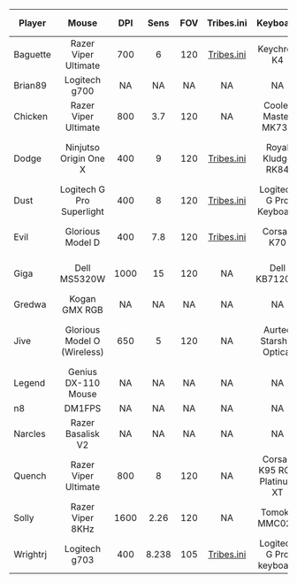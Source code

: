 
|   Player    |           Mouse           |    DPI    |    Sens    |    FOV    |               Tribes.ini               |        Keyboard         |        Headphones         |       Mousepad        |  Monitor HZ  |            Role             |
| ----------- | :-----------------------: | :-------: | :--------: | :-------: | :------------------------------------: | :---------------------: | :-----------------------: | :-------------------: | :----------: | :-------------------------: |
| Baguette | Razer Viper Ultimate | 700 | 6 | 120 | [Tribes.ini](/ini/baguette/tribes.ini) | Keychron K4 | Steelseries Arctis 7 | Aritsan Zero Mousepad | 165Hz | Cap, O |
| Brian89     | Logitech g700             | NA        | NA         | NA        | NA                                     | NA                      | NA                        | NA                    | NA           | NA                          |
| Chicken     | Razer Viper Ultimate      | 800       | 3.7        | 120       | NA                                     | Cooler Master MK730     | Logitech G Pro X wireless | Steelseries Qck       | 165Hz        | Cap, MD, O, HOF             |
| Dodge | Ninjutso Origin One X | 400 | 9 | 120 | [Tribes.ini](/ini/dodge/tribes.ini) | Royal Kludge RK84 | Fostex t60rp | Odin Gaming Infinity 2XL | 240hz | LD, MD, O, HOF, Snipe, Flex |
| Dust        | Logitech G Pro Superlight | 400       | 8          | 120       | [Tribes.ini](/ini/dust/tribes.ini)     | Logitech G Pro Keyboard | Mackie MP-220             | Steelseries Qck Heavy | 144hz        | HoF, LD                     |
| Evil        | Glorious Model D          | 400       | 7.8        | 120       | [Tribes.ini](/ini/evil/tribes.ini)     | Corsair K70             | AKG K70                   | Artisan Hien Mousepad | 280Hz        | Sniper                      | 
| Giga        | Dell MS5320W              | 1000      | 15         | 120       | NA                                     | Dell KB7120W            | Logitech G Pro X Wireless | SteelSeries QcK Edge  | 120hz        | LD, MD, O                   |
| Gredwa      | Kogan GMX RGB             | NA        | NA         | NA        | NA                                     | NA                      | NA                        | NA                    | NA           | NA                          |
| Jive | Glorious Model O (Wireless) | 650 | 5 | 120 | NA | Aurtec Starship Optical | Turtle Beach PX22 MLG | Corsair MM350 Extended XL | 60hz | HOF, O, LD, Snipe |
| Legend      | Genius DX-110 Mouse       | NA        | NA         | NA        | NA                                     | NA                      | NA                        | NA                    | NA           | NA                          |
| n8          | DM1FPS                    | NA        | NA         | NA        | NA                                     | NA                      | NA                        | NA                    | NA           | NA                          |
| Narcles     | Razer Basalisk V2         | NA        | NA         | NA        | NA                                     | NA                      | NA                        | NA                    | NA           | NA                          |
| Quench | Razer Viper Ultimate | 800 | 8 | 120 | NA | Corsair K95 RGB Platinum XT | Hyperx Cloud Flight | G440 mousepad | 240hz | LD, MD, O, Flex, Snipe |
| Solly       | Razer Viper 8KHz          | 1600      | 2.26       | 120       | NA                                     | Tomoko MMC023           | Sennheiser HD 200 Pro     | Razer Goliathus Speed | 144Hz        | Offense                     |
| Wrightrj    | Logitech g703             | 400       | 8.238      | 105       | [Tribes.ini](/ini/wrightrj/tribes.ini) | Logitech G Pro keyboard | G633 headphones           | Steelseries Qck Heavy | 144hz        | LD                          |